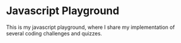 # Javascript Playground

This is my javascript playground, where I share my implementation of several coding challenges and quizzes.
